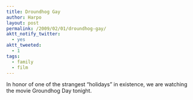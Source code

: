 ```yaml
---
title: Droundhog Gay
author: Harpo
layout: post
permalink: /2009/02/01/droundhog-gay/
aktt_notify_twitter:
  - yes
aktt_tweeted:
  - 1
tags:
  - family
  - film
---
```

In honor of one of the strangest &#8220;holidays&#8221; in existence, we are watching the movie Groundhog Day tonight.